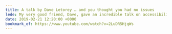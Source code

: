 ```yaml
---
title: A talk by Dave Letorey … and you thought you had no issues
lede: My very good friend, Dave, gave an incredible talk on accessibility at the recent Monki Gras conference in London. Worth every second of watching!
date: 2019-02-21 12:20:00 +0000
bookmark_of: https://www.youtube.com/watch?v=2LuDR5HjqWs
---
```

